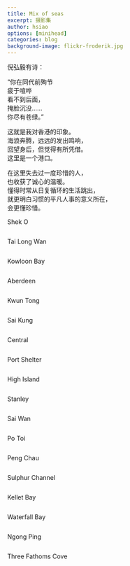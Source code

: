 ```yaml
---
title: Mix of seas
excerpt: 摄影集
author: hsiao
options: [minihead]
categories: blog
background-image: flickr-froderik.jpg
---
```


倪弘毅有诗：

“你在同代前殉节  
疲于喧哗  
看不到后面，  
掩脸沉没……  
你尽有苍绿。”  

这就是我对香港的印象。  
海浪奔腾，远远的发出鸣响，  
回望身后，但觉得有所凭借。  
这里是一个港口。  

在这里失去过一度珍惜的人，  
也收获了诚心的温暖。  
懂得时常从日复循环的生活跳出，  
就更明白习惯的平凡人事的意义所在，  
会更懂珍惜。  



Shek O

<section>
<div>
<div class="6u"><span class="image fit"><img src="https://i.loli.net/2019/05/19/5ce0c1fc5ba8710781.jpg" alt="" /></span>
</div>
</section>

Tai Long Wan

<section>
<div>
<div class="6u"><span class="image fit"><img src="https://i.loli.net/2019/05/19/5ce0c6bab1dd455248.jpg" alt="" /></span>
</div>
</section>

Kowloon Bay

<section>
<div>
<div class="6u"><span class="image fit"><img src="https://i.loli.net/2019/05/19/5ce0c2fc224c878327.jpg" alt="" /></span>
</div>
</section>

Aberdeen

<section>
<div>
<div class="6u"><span class="image fit"><img src="https://i.loli.net/2019/05/19/5ce0c32eb0a9d39735.jpg" alt="" /></span>
</div>
</section>

Kwun Tong

<section>
<div>
<div class="6u"><span class="image fit"><img src="https://i.loli.net/2019/05/19/5ce0c36d8c2cb32695.jpg" alt="" /></span>
</div>
</section>

Sai Kung

<section>
<div>
<div class="6u"><span class="image fit"><img src="https://i.loli.net/2019/05/19/5ce0c39a6a33850932.jpg" alt="" /></span>
</div>
</section>

Central

<section>
<div>
<div class="6u"><span class="image fit"><img src="https://i.loli.net/2019/05/19/5ce0c5cb6ea8123019.jpg" alt="" /></span>
</div>
</section>

Port Shelter

<section>
<div>
<div class="6u"><span class="image fit"><img src="https://i.loli.net/2019/05/19/5ce0c5c5bbef998651.jpg" alt="" /></span>
</div>
</section>

High Island

<section>
<div>
<div class="6u"><span class="image fit"><img src="https://i.loli.net/2019/05/19/5ce0c5cb6767e98652.jpg" alt="" /></span>
</div>
</section>

Stanley

<section>
<div>
<div class="6u"><span class="image fit"><img src="https://i.loli.net/2019/05/19/5ce0c5c15030f62932.jpg" alt="" /></span>
</div>
</section>

Sai Wan

<section>
<div>
<div class="6u"><span class="image fit"><img src="https://i.loli.net/2019/05/19/5ce0c5cb6b17024228.jpg" alt="" /></span>
</div>
</section>

Po Toi

<section>
<div>
<div class="6u"><span class="image fit"><img src="https://i.loli.net/2019/05/19/5ce0c5babe20b71031.jpg" alt="" /></span>
</div>
</section>

Peng Chau

<section>
<div>
<div class="6u"><span class="image fit"><img src="https://i.loli.net/2019/05/19/5ce0c5c7b670214695.jpg" alt="" /></span>
</div>
</section>

Sulphur Channel

<section>
<div>
<div class="6u"><span class="image fit"><img src="https://i.loli.net/2019/05/19/5ce0c64186ff828807.jpg" alt="" /></span>
</div>
</section>

Kellet Bay

<section>
<div>
<div class="6u"><span class="image fit"><img src="https://i.loli.net/2019/05/19/5ce0c6546ef6012438.jpg" alt="" /></span>
</div>
</section>

Waterfall Bay

<section>
<div>
<div class="6u"><span class="image fit"><img src="https://i.loli.net/2019/05/19/5ce0c66ac5ae968167.jpg" alt="" /></span>
</div>
</section>

Ngong Ping

<section>
<div>
<div class="6u"><span class="image fit"><img src="https://i.loli.net/2019/05/19/5ce0c67aa782148909.jpg" alt="" /></span>
</div>
</section>

Three Fathoms Cove

<section>
<div>
<div class="6u"><span class="image fit"><img src="https://i.loli.net/2019/05/19/5ce0c68f7e9d488602.jpg" alt="" /></span>
</div>
</section>
